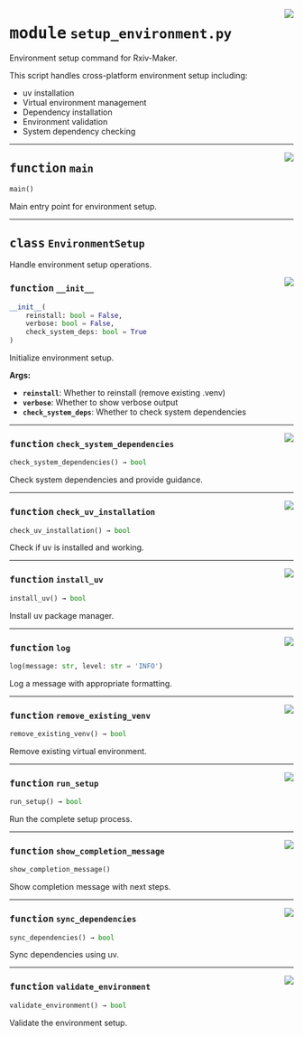 <!-- markdownlint-disable -->

<a href="https://github.com/henriqueslab/rxiv-maker/blob/main/src/py/commands/setup_environment.py#L0"><img align="right" style="float:right;" src="https://img.shields.io/badge/-source-cccccc?style=flat-square"></a>

# <kbd>module</kbd> `setup_environment.py`
Environment setup command for Rxiv-Maker. 

This script handles cross-platform environment setup including: 
- uv installation 
- Virtual environment management 
- Dependency installation 
- Environment validation 
- System dependency checking 


---

<a href="https://github.com/henriqueslab/rxiv-maker/blob/main/src/py/commands/setup_environment.py#L301"><img align="right" style="float:right;" src="https://img.shields.io/badge/-source-cccccc?style=flat-square"></a>

## <kbd>function</kbd> `main`

```python
main()
```

Main entry point for environment setup. 


---

## <kbd>class</kbd> `EnvironmentSetup`
Handle environment setup operations. 

<a href="https://github.com/henriqueslab/rxiv-maker/blob/main/src/py/commands/setup_environment.py#L27"><img align="right" style="float:right;" src="https://img.shields.io/badge/-source-cccccc?style=flat-square"></a>

### <kbd>function</kbd> `__init__`

```python
__init__(
    reinstall: bool = False,
    verbose: bool = False,
    check_system_deps: bool = True
)
```

Initialize environment setup. 



**Args:**
 
 - <b>`reinstall`</b>:  Whether to reinstall (remove existing .venv) 
 - <b>`verbose`</b>:  Whether to show verbose output 
 - <b>`check_system_deps`</b>:  Whether to check system dependencies 




---

<a href="https://github.com/henriqueslab/rxiv-maker/blob/main/src/py/commands/setup_environment.py#L146"><img align="right" style="float:right;" src="https://img.shields.io/badge/-source-cccccc?style=flat-square"></a>

### <kbd>function</kbd> `check_system_dependencies`

```python
check_system_dependencies() → bool
```

Check system dependencies and provide guidance. 

---

<a href="https://github.com/henriqueslab/rxiv-maker/blob/main/src/py/commands/setup_environment.py#L59"><img align="right" style="float:right;" src="https://img.shields.io/badge/-source-cccccc?style=flat-square"></a>

### <kbd>function</kbd> `check_uv_installation`

```python
check_uv_installation() → bool
```

Check if uv is installed and working. 

---

<a href="https://github.com/henriqueslab/rxiv-maker/blob/main/src/py/commands/setup_environment.py#L74"><img align="right" style="float:right;" src="https://img.shields.io/badge/-source-cccccc?style=flat-square"></a>

### <kbd>function</kbd> `install_uv`

```python
install_uv() → bool
```

Install uv package manager. 

---

<a href="https://github.com/henriqueslab/rxiv-maker/blob/main/src/py/commands/setup_environment.py#L46"><img align="right" style="float:right;" src="https://img.shields.io/badge/-source-cccccc?style=flat-square"></a>

### <kbd>function</kbd> `log`

```python
log(message: str, level: str = 'INFO')
```

Log a message with appropriate formatting. 

---

<a href="https://github.com/henriqueslab/rxiv-maker/blob/main/src/py/commands/setup_environment.py#L104"><img align="right" style="float:right;" src="https://img.shields.io/badge/-source-cccccc?style=flat-square"></a>

### <kbd>function</kbd> `remove_existing_venv`

```python
remove_existing_venv() → bool
```

Remove existing virtual environment. 

---

<a href="https://github.com/henriqueslab/rxiv-maker/blob/main/src/py/commands/setup_environment.py#L252"><img align="right" style="float:right;" src="https://img.shields.io/badge/-source-cccccc?style=flat-square"></a>

### <kbd>function</kbd> `run_setup`

```python
run_setup() → bool
```

Run the complete setup process. 

---

<a href="https://github.com/henriqueslab/rxiv-maker/blob/main/src/py/commands/setup_environment.py#L209"><img align="right" style="float:right;" src="https://img.shields.io/badge/-source-cccccc?style=flat-square"></a>

### <kbd>function</kbd> `show_completion_message`

```python
show_completion_message()
```

Show completion message with next steps. 

---

<a href="https://github.com/henriqueslab/rxiv-maker/blob/main/src/py/commands/setup_environment.py#L118"><img align="right" style="float:right;" src="https://img.shields.io/badge/-source-cccccc?style=flat-square"></a>

### <kbd>function</kbd> `sync_dependencies`

```python
sync_dependencies() → bool
```

Sync dependencies using uv. 

---

<a href="https://github.com/henriqueslab/rxiv-maker/blob/main/src/py/commands/setup_environment.py#L183"><img align="right" style="float:right;" src="https://img.shields.io/badge/-source-cccccc?style=flat-square"></a>

### <kbd>function</kbd> `validate_environment`

```python
validate_environment() → bool
```

Validate the environment setup. 


